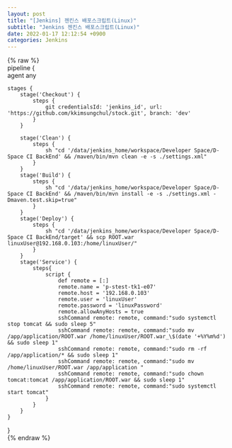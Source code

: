 ```yaml
---  
layout: post  
title: "[Jenkins] 젠킨스 배포스크립트(Linux)"  
subtitle: "Jenkins 젠킨스 배포스크립트(Linux)"  
date: 2022-01-17 12:12:54 +0900  
categories: Jenkins  
---  
```

{% raw %}  
pipeline {  
    agent any  
  
    stages {  
        stage('Checkout') {  
            steps {  
                git credentialsId: 'jenkins_id', url: 'https://github.com/kkimsungchul/stock.git', branch: 'dev'  
            }  
        }  
  
        stage('Clean') {  
            steps {  
				sh "cd '/data/jenkins_home/workspace/Developer Space/D-Space CI BackEnd' && /maven/bin/mvn clean -e -s ./settings.xml"  
            }  
        }  
		stage('Build') {  
			steps {  
				sh "cd '/data/jenkins_home/workspace/Developer Space/D-Space CI BackEnd' && /maven/bin/mvn install -e -s ./settings.xml -Dmaven.test.skip=true"  
			}  
		}  
		stage('Deploy') {  
			steps {  
				sh "cd '/data/jenkins_home/workspace/Developer Space/D-Space CI BackEnd/target' && scp ROOT.war linuxUser@192.168.0.103:/home/linuxUser/"  
			}  
		}  
        stage('Service') {  
			steps{  
				script {  
					def remote = [:]  
					remote.name = 'p-stest-tk1-e07'  
					remote.host = '192.168.0.103'  
					remote.user = 'linuxUser'  
					remote.password = 'linuxPassword'  
					remote.allowAnyHosts = true  
					sshCommand remote: remote, command:"sudo systemctl stop tomcat && sudo sleep 5"  
					sshCommand remote: remote, command:"sudo mv /app/application/ROOT.war /home/linuxUser/ROOT.war_\$(date '+%Y%m%d') && sudo sleep 1"  
					sshCommand remote: remote, command:"sudo rm -rf /app/application/* && sudo sleep 1"  
					sshCommand remote: remote, command:"sudo mv /home/linuxUser/ROOT.war /app/application "  
					sshCommand remote: remote, command:"sudo chown tomcat:tomcat /app/application/ROOT.war && sudo sleep 1"  
					sshCommand remote: remote, command:"sudo systemctl start tomcat"  
				}  
			}  
        }  
    }  
}  
{% endraw %}
